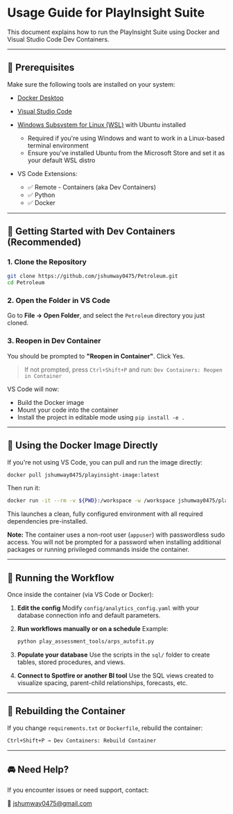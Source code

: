 # Usage Guide for PlayInsight Suite

This document explains how to run the PlayInsight Suite using Docker and Visual Studio Code Dev Containers.

---

## 🔧 Prerequisites

Make sure the following tools are installed on your system:

* [Docker Desktop](https://www.docker.com/products/docker-desktop/)
* [Visual Studio Code](https://code.visualstudio.com/)
* [Windows Subsystem for Linux (WSL)](https://learn.microsoft.com/en-us/windows/wsl/) with Ubuntu installed  
  - Required if you're using Windows and want to work in a Linux-based terminal environment
  - Ensure you've installed Ubuntu from the Microsoft Store and set it as your default WSL distro
* VS Code Extensions:

  * ✅ Remote - Containers (aka Dev Containers)
  * ✅ Python
  * ✅ Docker

---

## 🧪 Getting Started with Dev Containers (Recommended)

### 1. Clone the Repository

```bash
git clone https://github.com/jshumway0475/Petroleum.git
cd Petroleum
```

### 2. Open the Folder in VS Code

Go to **File → Open Folder**, and select the `Petroleum` directory you just cloned.

### 3. Reopen in Dev Container

You should be prompted to **"Reopen in Container"**. Click Yes.

> If not prompted, press `Ctrl+Shift+P` and run:
> `Dev Containers: Reopen in Container`

VS Code will now:

* Build the Docker image
* Mount your code into the container
* Install the project in editable mode using `pip install -e .`

---

## 🚣 Using the Docker Image Directly

If you're not using VS Code, you can pull and run the image directly:

```bash
docker pull jshumway0475/playinsight-image:latest
```

Then run it:

```bash
docker run -it --rm -v ${PWD}:/workspace -w /workspace jshumway0475/playinsight-image python3
```

This launches a clean, fully configured environment with all required dependencies pre-installed.

**Note:** The container uses a non-root user (`appuser`) with passwordless sudo access. You will not be prompted for a password when installing additional packages or running privileged commands inside the container.

---

## 🤔 Running the Workflow

Once inside the container (via VS Code or Docker):

1. **Edit the config**
   Modify `config/analytics_config.yaml` with your database connection info and default parameters.

2. **Run workflows manually or on a schedule**
   Example:

   ```bash
   python play_assessment_tools/arps_autofit.py
   ```

3. **Populate your database**
   Use the scripts in the `sql/` folder to create tables, stored procedures, and views.

4. **Connect to Spotfire or another BI tool**
   Use the SQL views created to visualize spacing, parent-child relationships, forecasts, etc.

---

## 🔄 Rebuilding the Container

If you change `requirements.txt` or `Dockerfile`, rebuild the container:

```bash
Ctrl+Shift+P → Dev Containers: Rebuild Container
```

---

## 🚘 Need Help?

If you encounter issues or need support, contact:

📧 [jshumway0475@gmail.com](mailto:jshumway0475@gmail.com)
